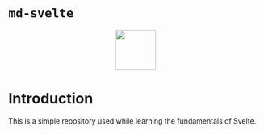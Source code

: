 # `md-svelte`

<div align="center">
<img src="https://user-images.githubusercontent.com/44928453/163286261-305f3e04-ec95-4220-b0df-84d0bae3f4e8.png" height="80px"/>
</div>

# Introduction
This is a simple repository used while learning the fundamentals of Svelte.
